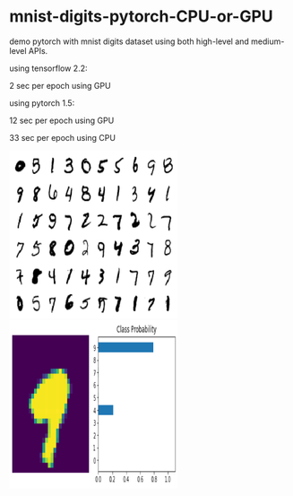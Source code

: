 # mnist-digits-pytorch-CPU-or-GPU
demo pytorch with mnist digits dataset using both high-level and medium-level APIs.

using tensorflow 2.2:

2 sec per epoch using GPU


using pytorch 1.5:

12 sec per epoch using GPU

33 sec per epoch using CPU

<img src="digit demo.png" width="300px" height="300px" />
<img src="one digit predic demo.png" width="300px" height="300px" />
